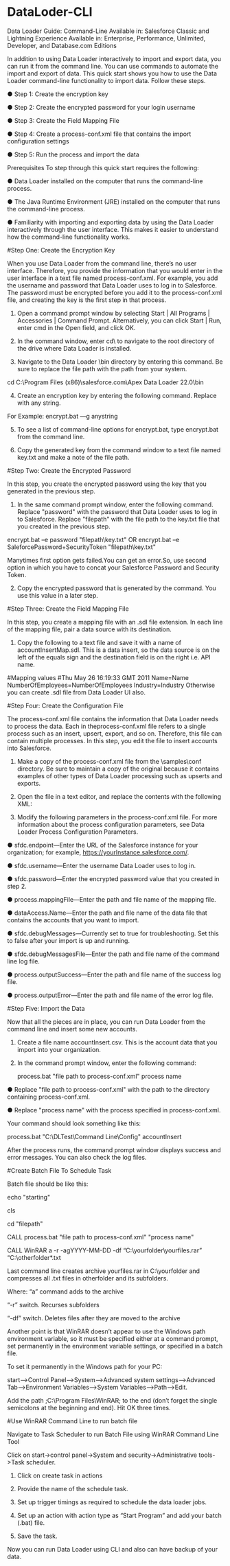 # DataLoder-CLI
Data Loader Guide: Command-Line
Available in: Salesforce Classic and Lightning Experience
Available in: Enterprise, Performance, Unlimited, Developer, and Database.com Editions

In addition to using Data Loader interactively to import and export data, you can run it from the command line. You can use commands to automate the import and export of data.
This quick start shows you how to use the Data Loader command-line functionality to import data. Follow these steps.

●	Step 1: Create the encryption key

●	Step 2: Create the encrypted password for your login username

●	Step 3: Create the Field Mapping File

●	Step 4: Create a process-conf.xml file that contains the import configuration settings

●	Step 5: Run the process and import the data

Prerequisites
To step through this quick start requires the following:

●	Data Loader installed on the computer that runs the command-line process.

●	The Java Runtime Environment (JRE) installed on the computer that runs the command-line process.

●	Familiarity with importing and exporting data by using the Data Loader interactively through the user interface. This makes it easier to understand how the command-line functionality works.

#Step One: Create the Encryption Key

When you use Data Loader from the command line, there’s no user interface. Therefore, you provide the information that you would enter in the user interface in a text file named process-conf.xml. For example, you add the username and password that Data Loader uses to log in to Salesforce. The password must be encrypted before you add it to the process-conf.xml file, and creating the key is the first step in that process.

1.	Open a command prompt window by selecting Start | All Programs | Accessories | Command Prompt. Alternatively, you can click Start | Run, enter cmd in the Open field, and click OK.

2.	In the command window, enter cd\ to navigate to the root directory of the drive where Data Loader is installed.

3.	Navigate to the Data Loader \bin directory by entering this command. Be sure to replace the file path with the path from your system.

cd C:\Program Files (x86)\salesforce.com\Apex Data Loader 22.0\bin

4.	Create an encryption key by entering the following command. Replace <seedtext> with any string.

For Example: encrypt.bat —g anystring
 
5.	To see a list of command-line options for encrypt.bat, type encrypt.bat from the command line.

6.	Copy the generated key from the command window to a text file named key.txt and make a note of the file path.

#Step Two: Create the Encrypted Password

In this step, you create the encrypted password using the key that you generated in the previous step.

1.	In the same command prompt window, enter the following command. Replace "password" with the password that Data Loader uses to log in to Salesforce. Replace "filepath" with the file path to the key.txt file that you created in the previous step.  

encrypt.bat –e password "filepath\key.txt"
OR
encrypt.bat –e SaleforcePassword+SecurityToken "filepath\key.txt"

Manytimes first option gets failed.You can get an error.So, use second option in which you have to concat your Salesforce Password and Security Token.
 
2.	Copy the encrypted password that is generated by the command. You use this value in a later step.

#Step Three: Create the Field Mapping File

In this step, you create a mapping file with an .sdl file extension. In each line of the mapping file, pair a data source with its destination.

1.	Copy the following to a text file and save it with a name of accountInsertMap.sdl. This is a data insert, so the data source is on the left of the equals sign and the destination field is on the right i.e. API name.

#Mapping values
#Thu May 26 16:19:33 GMT 2011
Name=Name
NumberOfEmployees=NumberOfEmployees
Industry=Industry
Otherwise you can create .sdl file from Data Loader UI also.

#Step Four: Create the Configuration File

The process-conf.xml file contains the information that Data Loader needs to process the data. Each <bean> in theprocess-conf.xml file refers to a single process such as an insert, upsert, export, and so on. Therefore, this file can contain multiple processes. In this step, you edit the file to insert accounts into Salesforce.

1.	Make a copy of the process-conf.xml file from the \samples\conf directory. Be sure to maintain a copy of the original because it contains examples of other types of Data Loader processing such as upserts and exports.

2.	Open the file in a text editor, and replace the contents with the following XML:

3.	Modify the following parameters in the process-conf.xml file. For more information about the process configuration parameters, see Data Loader Process Configuration Parameters.

●	sfdc.endpoint—Enter the URL of the Salesforce instance for your organization; for example, https://yourInstance.salesforce.com/.

●	sfdc.username—Enter the username Data Loader uses to log in.

●	sfdc.password—Enter the encrypted password value that you created in step 2.

●	process.mappingFile—Enter the path and file name of the mapping file.

●	dataAccess.Name—Enter the path and file name of the data file that contains the accounts that you want to import.

●	sfdc.debugMessages—Currently set to true for troubleshooting. Set this to false after your import is up and running.

●	sfdc.debugMessagesFile—Enter the path and file name of the command line log file.

●	process.outputSuccess—Enter the path and file name of the success log file.

●	process.outputError—Enter the path and file name of the error log file.

#Step Five: Import the Data

Now that all the pieces are in place, you can run Data Loader from the command line and insert some new accounts.
1.	Create a file name accountInsert.csv. This is the account data that you import into your organization.
2.	In the command prompt window, enter the following command:

 	process.bat "file path to process-conf.xml" process name
 
●	Replace "file path to process-conf.xml" with the path to the directory containing process-conf.xml.
 
●	Replace "process name" with the process specified in process-conf.xml.
 
Your command should look something like this:

process.bat "C:\DLTest\Command Line\Config" accountInsert

After the process runs, the command prompt window displays success and error messages. You can also check the log files.

#Create Batch File To Schedule Task

Batch file should be like this:

echo "starting"

cls

cd "filepath"

CALL process.bat "file path to process-conf.xml" "process name"

CALL WinRAR a -r -agYYYY-MM-DD -df “C:\yourfolder\yourfiles.rar” “C:\otherfolder\*.txt

Last command line creates archive yourfiles.rar in C:\yourfolder and compresses all .txt files in otherfolder and its subfolders.

Where: 
“a” command adds to the archive

“-r”  switch. Recurses subfolders

“-df” switch. Deletes files after they are moved to the archive

Another point is that WinRAR doesn’t appear to use the Windows path environment variable, so it must be specified either at a command prompt, set permanently in the environment variable settings, or specified in a batch file.

To set it permanently in the Windows path for your PC:

start–>Control Panel–>System–>Advanced system settings–>Advanced Tab–>Environment Variables–>System Variables–>Path–>Edit.

Add the path ;C:\Program Files\WinRAR; to the end (don’t forget the single semicolons at the beginning and end). Hit OK three times.

#Use WinRAR Command Line to run batch file

Navigate to Task Scheduler to run Batch File using WinRAR Command Line Tool

Click on start->control panel->System and security->Administrative tools->Task scheduler.

1)	Click on create task in actions

2)	Provide the name of the schedule task.

3)	Set up trigger timings as required to schedule the data loader jobs.

4)	Set up an action with action type as “Start Program” and add your batch (.bat) file.

5)	Save the task.

Now you can run Data Loader  using CLI and also can have backup of your data.
